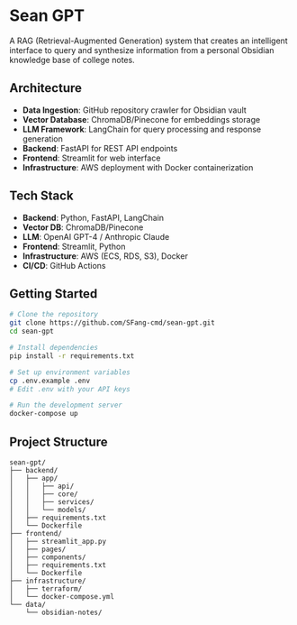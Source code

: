 # Sean GPT

A RAG (Retrieval-Augmented Generation) system that creates an intelligent interface to query and synthesize information from a personal Obsidian knowledge base of college notes.

## Architecture

- **Data Ingestion**: GitHub repository crawler for Obsidian vault
- **Vector Database**: ChromaDB/Pinecone for embeddings storage
- **LLM Framework**: LangChain for query processing and response generation
- **Backend**: FastAPI for REST API endpoints
- **Frontend**: Streamlit for web interface
- **Infrastructure**: AWS deployment with Docker containerization

## Tech Stack

- **Backend**: Python, FastAPI, LangChain
- **Vector DB**: ChromaDB/Pinecone
- **LLM**: OpenAI GPT-4 / Anthropic Claude
- **Frontend**: Streamlit, Python
- **Infrastructure**: AWS (ECS, RDS, S3), Docker
- **CI/CD**: GitHub Actions

## Getting Started

```bash
# Clone the repository
git clone https://github.com/SFang-cmd/sean-gpt.git
cd sean-gpt

# Install dependencies
pip install -r requirements.txt

# Set up environment variables
cp .env.example .env
# Edit .env with your API keys

# Run the development server
docker-compose up
```

## Project Structure

```
sean-gpt/
├── backend/
│   ├── app/
│   │   ├── api/
│   │   ├── core/
│   │   ├── services/
│   │   └── models/
│   ├── requirements.txt
│   └── Dockerfile
├── frontend/
│   ├── streamlit_app.py
│   ├── pages/
│   ├── components/
│   ├── requirements.txt
│   └── Dockerfile
├── infrastructure/
│   ├── terraform/
│   └── docker-compose.yml
└── data/
    └── obsidian-notes/
```